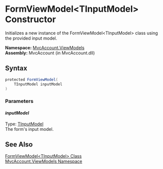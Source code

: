 FormViewModel&lt;TInputModel> Constructor
=========================================
Initializes a new instance of the FormViewModel&lt;TInputModel> class using the provided input model.

**Namespace:** [MvcAccount.ViewModels][1]  
**Assembly:** MvcAccount (in MvcAccount.dll)

Syntax
------

```csharp
protected FormViewModel(
	TInputModel inputModel
)
```

### Parameters

#### *inputModel*
Type: [TInputModel][2]  
The form's input model.


See Also
--------
[FormViewModel&lt;TInputModel> Class][2]  
[MvcAccount.ViewModels Namespace][1]  

[1]: ../README.md
[2]: README.md